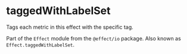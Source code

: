 # taggedWithLabelSet

Tags each metric in this effect with the specific tag.

Part of the `Effect` module from the `@effect/io` package. Also known as `Effect.taggedWithLabelSet`.
